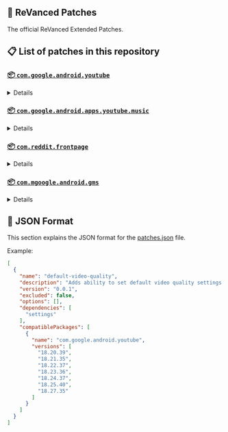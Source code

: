 ## 🧩 ReVanced Patches

The official ReVanced Extended Patches.

## 📋 List of patches in this repository

### [📦 `com.google.android.youtube`](https://play.google.com/store/apps/details?id=com.google.android.youtube)
<details>

| 💊 Patch | 📜 Description | 🏹 Target Version |
|:--------:|:--------------:|:-----------------:|
| `add-splash-animation` | Adds splash animation, which was removed in YT v18.19.36+. This patch cannot be used with 'custom-branding-icon' patch | 18.27.35 |
| `bypass-ambient-mode-restrictions` | Bypass ambient mode restrictions in battery saver mode. | 18.27.35 |
| `change-homepage` | Change home page to subscription feed. | 18.27.35 |
| `custom-branding-youtube-name` | Rename the YouTube app to the name specified in options.json. | 18.27.35 |
| `custom-branding-icon-mmt` | Changes the YouTube launcher icon to MMT. | 18.27.35 |
| `custom-branding-icon-revancify-blue` | Changes the YouTube launcher icon to Revancify Blue. | 18.27.35 |
| `custom-branding-icon-revancify-red` | Changes the YouTube launcher icon to Revancify Red. | 18.27.35 |
| `custom-double-tap-length` | Add 'double-tap to seek' value. | 18.27.35 |
| `custom-package-name` | Specifies the package name for YouTube and YT Music in the MicroG build. | all |
| `custom-playback-speed` | Adds more playback speed options. | 18.27.35 |
| `custom-seekbar-color` | Change seekbar color in video player and video thumbnails. | 18.27.35 |
| `default-playback-speed` | Adds ability to set default playback speed settings. | 18.27.35 |
| `default-video-quality` | Adds ability to set default video quality settings. | 18.27.35 |
| `disable-quic-protocol` | Disable CronetEngine's QUIC protocol. | 18.27.35 |
| `disable-shorts-on-startup` | Disables playing YouTube Shorts when launching YouTube. | 18.27.35 |
| `disable-auto-captions` | Disables forced auto captions. | 18.27.35 |
| `disable-haptic-feedback` | Disable haptic feedback when swiping. | 18.27.35 |
| `disable-hdr-video` | Disable HDR video. | 18.27.35 |
| `disable-landscape-mode` | Disable landscape mode when entering fullscreen. | 18.27.35 |
| `disable-pip-notification` | Disable pip notification when you first launch pip mode. | 18.27.35 |
| `enable-compact-controls-overlay` | Enables compact control overlay. | 18.27.35 |
| `enable-debug-logging` | Adds debugging options. | 18.27.35 |
| `enable-external-browser` | Open url outside the app in an external browser. | 18.27.35 |
| `enable-minimized-playback` | Enables minimized and background playback. | 18.27.35 |
| `enable-new-comment-popup-panels` | Enables a new type of comment popup panel in the shorts player. | 18.27.35 |
| `enable-new-splash-animation` | Enables a new type of splash animation on Android 12+ devices. | 18.27.35 |
| `enable-new-thumbnail-preview` | Enables a new type of thumbnail preview. | 18.27.35 |
| `enable-old-quality-layout` | Enables the original quality flyout menu. | 18.27.35 |
| `enable-open-links-directly` | Skips over redirection URLs to external links. | 18.27.35 |
| `enable-seekbar-tapping` | Enables tap-to-seek on the seekbar of the video player. | 18.27.35 |
| `enable-tablet-mini-player` | Enables the tablet mini player layout. | 18.27.35 |
| `enable-tablet-navigation-bar` | Enables the tablet navigation bar. | 18.27.35 |
| `enable-time-stamps-speed` | Add the current playback speed in brackets next to the current time. | 18.27.35 |
| `enable-wide-search-bar` | Replaces the search icon with a wide search bar. This will hide the YouTube logo when active. | 18.27.35 |
| `force-opus-codec` | Forces the OPUS codec for audios. | 18.27.35 |
| `force-vp9-codec` | Forces the VP9 codec for videos. | 18.27.35 |
| `force-hide-player-button-background` | Force hides the background from the video player buttons. | 18.27.35 |
| `force-premium-heading` | Forces premium heading on the homepage. | 18.27.35 |
| `header-switch` | Add switch to change header. | 18.27.35 |
| `hide-shorts-components` | Hides other Shorts components. | 18.27.35 |
| `hide-account-menu` | Hide account menu elements. | 18.27.35 |
| `hide-auto-player-popup-panels` | Hide automatic popup panels (playlist or live chat) on video player. | 18.27.35 |
| `hide-autoplay-button` | Hides the autoplay button in the video player. | 18.27.35 |
| `hide-autoplay-preview` | Hides the autoplay preview container in the fullscreen. | 18.27.35 |
| `hide-button-container` | Adds the options to hide action buttons under a video. | 18.27.35 |
| `hide-captions-button` | Hides the captions button in the video player. | 18.27.35 |
| `hide-cast-button` | Hides the cast button in the video player. | 18.27.35 |
| `hide-category-bar` | Hides the category bar in video feeds. | 18.27.35 |
| `hide-channel-avatar-section` | Hides the channel avatar section of the subscription feed. | 18.27.35 |
| `hide-channel-watermark` | Hides creator's watermarks on videos. | 18.27.35 |
| `hide-collapse-button` | Hides the collapse button in the video player. | 18.27.35 |
| `hide-comment-component` | Hides components related to comments. | 18.27.35 |
| `hide-crowdfunding-box` | Hides the crowdfunding box between the player and video description. | 18.27.35 |
| `hide-description-components` | Hides description components. | 18.27.35 |
| `hide-double-tap-overlay-filter` | Hides the double tap dark filter layer. | 18.27.35 |
| `hide-end-screen-cards` | Hides the suggested video cards at the end of a video in fullscreen. | 18.27.35 |
| `hide-end-screen-overlay` | Hide end screen overlay on swipe controls. | 18.27.35 |
| `hide-feed-flyout-panel` | Hides feed flyout panel components. | 18.27.35 |
| `hide-filmstrip-overlay` | Hide filmstrip overlay on swipe controls. | 18.27.35 |
| `hide-floating-microphone` | Hides the floating microphone button which appears in search. | 18.27.35 |
| `hide-fullscreen-panels` | Hides video description and comments panel in fullscreen view. | 18.27.35 |
| `hide-general-ads` | Hides general ads. | 18.27.35 |
| `hide-handle` | Hides the handle in the account switcher. | 18.27.35 |
| `hide-info-cards` | Hides info-cards in videos. | 18.27.35 |
| `hide-layout-components` | Hides general layout components. | 18.27.35 |
| `hide-load-more-button` | Hides the button under videos that loads similar videos. | 18.27.35 |
| `hide-mix-playlists` | Hides mix playlists from home feed and video player. | 18.27.35 |
| `hide-music-button` | Hides the YouTube Music button in the video player. | 18.27.35 |
| `hide-navigation-buttons` | Adds options to hide or change navigation buttons. | 18.27.35 |
| `hide-navigation-label` | Hide navigation bar labels. | 18.27.35 |
| `hide-player-button-background` | Hide player button background. | 18.27.35 |
| `hide-player-flyout-panel` | Hides player flyout panel components. | 18.27.35 |
| `hide-player-overlay-filter` | Hides the dark filter layer from the player's background. | 18.27.35 |
| `hide-previous-next-button` | Hides the previous and next button in the player controller. | 18.27.35 |
| `hide-quick-actions` | Adds the options to hide quick actions components in the fullscreen. | 18.27.35 |
| `hide-seek-message` | Hides the 'Slide left or right to seek' message container. | 18.27.35 |
| `hide-seekbar` | Hides the seekbar in video player and video thumbnails. | 18.27.35 |
| `hide-snack-bar` | Hides the snack bar action popup. | 18.27.35 |
| `hide-speed-overlay` | Hide speed overlay in player. | 18.27.35 |
| `hide-suggested-actions` | Hide the suggested actions bar inside the player. | 18.27.35 |
| `hide-suggested-video-overlay` | Hide the suggested video overlay to play next. | 18.27.35 |
| `hide-suggestions-shelf` | Hides the suggestions shelf. | 18.27.35 |
| `hide-time-stamp` | Hides timestamp in video player. | 18.27.35 |
| `hide-tooltip-content` | Hides the tooltip box that appears on first install. | 18.27.35 |
| `hide-trending-searches` | Hide trending searches in the search bar. | 18.27.35 |
| `hide-video-ads` | Hides ads in the video player. | 18.27.35 |
| `language-switch` | Add language switch toggle. | 18.27.35 |
| `layout-switch` | Tricks the dpi to use some tablet/phone layouts. | 18.27.35 |
| `materialyou` | Enables MaterialYou theme for Android 12+ | 18.27.35 |
| `microg-support` | Allows ReVanced to run without root and under a different package name with MicroG. | 18.27.35 |
| `optimize-resource` | Removes duplicate resources from YouTube. | 18.27.35 |
| `overlay-buttons` | Add overlay buttons to the player. | 18.27.35 |
| `return-youtube-dislike` | Shows the dislike count of videos using the Return YouTube Dislike API. | 18.27.35 |
| `settings` | Applies mandatory patches to implement ReVanced settings into the application. | 18.27.35 |
| `sponsorblock` | Integrates SponsorBlock which allows skipping video segments such as sponsored content. | 18.27.35 |
| `spoof-app-version` | Tricks YouTube into thinking, you are running an older version of the app. One of the side effects also includes restoring the old UI. | 18.27.35 |
| `spoof-player-parameters` | Spoofs player parameters to prevent playback issues. | 18.27.35 |
| `swipe-controls` | Adds volume and brightness swipe controls. | 18.27.35 |
| `theme` | Change the app's theme to the values specified in options.json. | 18.27.35 |
| `translations` | Add Crowdin translations for YouTube. | 18.27.35 |
</details>

### [📦 `com.google.android.apps.youtube.music`](https://play.google.com/store/apps/details?id=com.google.android.apps.youtube.music)
<details>

| 💊 Patch | 📜 Description | 🏹 Target Version |
|:--------:|:--------------:|:-----------------:|
| `amoled` | Applies pure black theme in flyout panels. | all |
| `background-play` | Enables playing music in the background. | all |
| `bitrate-default-value` | Set the audio quality to "Always High" when you first install the app. | all |
| `certificate-spoof` | Spoofs the YouTube Music certificate for Android Auto. | all |
| `custom-branding-music-name` | Rename the YouTube Music app to the name specified in options.json. | all |
| `custom-branding-icon-mmt` | Changes the YouTube Music launcher icon to MMT. | all |
| `custom-branding-icon-revancify-blue` | Changes the YouTube Music launcher icon to Revancify Blue. | all |
| `custom-branding-icon-revancify-red` | Changes the YouTube Music launcher icon to Revancify Red. | all |
| `custom-package-name` | Specifies the package name for YouTube and YT Music in the MicroG build. | all |
| `disable-auto-captions` | Disables forced auto captions. | all |
| `enable-black-navigation-bar` | Sets the navigation bar color to black. | all |
| `enable-color-match-player` | Matches the color of the mini player and the fullscreen player. | all |
| `enable-compact-dialog` | Enable compact dialog on phone. | all |
| `enable-custom-filter` | Enables custom filter to hide layout components. | all |
| `enable-debug-logging` | Adds debugging options. | all |
| `enable-force-minimized-player` | Permanently keep player minimized even if another track is played. | all |
| `enable-force-shuffle` | Enable force shuffle even if another track is played. | all |
| `enable-landscape-mode` | Enables entry into landscape mode by screen rotation on the phone. | all |
| `enable-minimized-playback` | Enables minimized playback on Kids music. | all |
| `enable-new-layout` | Enable new player layouts. (YT Music v5.47.51+) | all |
| `enable-old-style-miniplayer` | Return the miniplayers to old style. (for YT Music v5.55.53+) | all |
| `enable-opus-codec` | Enable opus codec when playing audio. | all |
| `enable-sleep-timer` | Add sleep timer to flyout menu. | all |
| `enable-zen-mode` | Adds a grey tint to the video player to reduce eye strain. | all |
| `exclusive-audio-playback` | Enables the option to play music without video. | all |
| `hide-button-shelf` | Hides the button shelf from homepage and explorer. | all |
| `hide-carousel-shelf` | Hides the carousel shelf from homepage and explorer. | all |
| `hide-cast-button` | Hides the cast button in the video player and header. | all |
| `hide-category-bar` | Hides the music category bar at the top of the homepage. | all |
| `hide-get-premium` | Hides "Get Premium" label from the account menu. | all |
| `hide-music-ads` | Hides ads before playing a music. | all |
| `hide-navigation-label` | Hide navigation bar labels. | all |
| `hide-new-playlist-button` | Hide the "New playlist" button in the library. | all |
| `hide-playlist-card` | Hides the playlist card from homepage. | all |
| `hide-taste-builder` | Hides the "Tell us which artists you like" card from homepage. | all |
| `hide-upgrade-button` | Hides upgrade button from navigation bar and hide upgrade banner from homepage. | all |
| `microg-support` | Allows ReVanced Music to run without root and under a different package name with MicroG. | all |
| `optimize-resource` | Remove unnecessary resources. | all |
| `remember-video-quality` | Save the video quality value whenever you change the video quality. | all |
| `settings` | Adds settings for ReVanced to YouTube Music. | all |
| `share-button-hook` | Replace share button with external download button. | all |
| `spoof-app-version` | Spoof the YouTube Music client version. | all |
| `translations` | Add Crowdin translations for YouTube Music. | all |
</details>

### [📦 `com.reddit.frontpage`](https://play.google.com/store/apps/details?id=com.reddit.frontpage)
<details>

| 💊 Patch | 📜 Description | 🏹 Target Version |
|:--------:|:--------------:|:-----------------:|
| `disable-screenshot-popup` | Disables the popup that shows up when taking a screenshot. | all |
| `hide-ads` | Hides ads from the Reddit. | all |
| `hide-navigation-buttons` | Hide buttons at navigation bar. | all |
| `open-links-directly` | Skips over redirection URLs to external links. | all |
| `open-links-externally` | Open links outside of the app directly in your browser. | all |
| `premium-icon` | Unlocks premium icons. | all |
| `reddit-settings` | Adds ReVanced settings to Reddit. | all |
| `sanitize-sharing-links` | Removes (tracking) query parameters from the URLs when sharing links. | all |
</details>

### [📦 `com.mgoogle.android.gms`](https://play.google.com/store/apps/details?id=com.mgoogle.android.gms)
<details>

| 💊 Patch | 📜 Description | 🏹 Target Version |
|:--------:|:--------------:|:-----------------:|
| `custom-branding-microg-name` | Rename the MicroG app to the name specified in options.json. | all |
| `custom-branding-icon-mmt` | Changes the MicroG launcher icon to MMT. | all |
| `custom-branding-icon-revancify-blue` | Changes the MicroG launcher icon to Revancify Blue. | all |
| `custom-branding-icon-revancify-red` | Changes the MicroG launcher icon to Revancify Red. | all |
| `hide-icon-from-launcher` | Hide MicroG icon from launcher. | all |
| `materialyou` | Enables MaterialYou theme for Android 12+ | all |
</details>



## 📝 JSON Format

This section explains the JSON format for the [patches.json](patches.json) file.

Example:

```json
[
  {
    "name": "default-video-quality",
    "description": "Adds ability to set default video quality settings.",
    "version": "0.0.1",
    "excluded": false,
    "options": [],
    "dependencies": [
      "settings"
    ],
    "compatiblePackages": [
      {
        "name": "com.google.android.youtube",
        "versions": [
          "18.20.39",
          "18.21.35",
          "18.22.37",
          "18.23.36",
          "18.24.37",
          "18.25.40",
          "18.27.35"
        ]
      }
    ]
  }
]
```